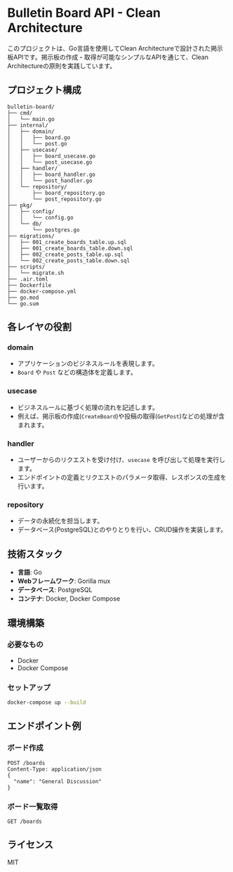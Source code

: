 # Bulletin Board API - Clean Architecture

このプロジェクトは、Go言語を使用してClean Architectureで設計された掲示板APIです。掲示板の作成・取得が可能なシンプルなAPIを通じて、Clean Architectureの原則を実践しています。

## プロジェクト構成
```
bulletin-board/
├── cmd/
│   └── main.go
├── internal/
│   ├── domain/
│   │   ├── board.go
│   │   └── post.go
│   ├── usecase/
│   │   ├── board_usecase.go
│   │   └── post_usecase.go
│   ├── handler/
│   │   ├── board_handler.go
│   │   └── post_handler.go
│   └── repository/
│       ├── board_repository.go
│       └── post_repository.go
├── pkg/
│   ├── config/
│   │   └── config.go
│   └── db/
│       └── postgres.go
├── migrations/
│   ├── 001_create_boards_table.up.sql
│   ├── 001_create_boards_table.down.sql
│   ├── 002_create_posts_table.up.sql
│   └── 002_create_posts_table.down.sql
├── scripts/
│   └── migrate.sh
├── .air.toml
├── Dockerfile
├── docker-compose.yml
├── go.mod
└── go.sum
```

## 各レイヤの役割

### domain
- アプリケーションのビジネスルールを表現します。
- `Board` や `Post` などの構造体を定義します。

### usecase
- ビジネスルールに基づく処理の流れを記述します。
- 例えば、掲示板の作成(`CreateBoard`)や投稿の取得(`GetPost`)などの処理が含まれます。

### handler
- ユーザーからのリクエストを受け付け、`usecase` を呼び出して処理を実行します。
- エンドポイントの定義とリクエストのパラメータ取得、レスポンスの生成を行います。

### repository
- データの永続化を担当します。
- データベース(PostgreSQL)とのやりとりを行い、CRUD操作を実装します。

## 技術スタック
- **言語**: Go
- **Webフレームワーク**: Gorilla mux
- **データベース**: PostgreSQL
- **コンテナ**: Docker, Docker Compose

## 環境構築
### 必要なもの
- Docker
- Docker Compose

### セットアップ
```bash
docker-compose up --build
```

## エンドポイント例
### ボード作成
```
POST /boards
Content-Type: application/json
{
  "name": "General Discussion"
}
```

### ボード一覧取得
```
GET /boards
```

## ライセンス
MIT

